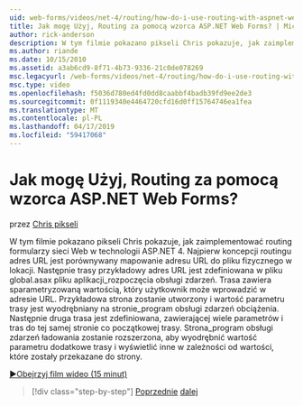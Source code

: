 ```yaml
---
uid: web-forms/videos/net-4/routing/how-do-i-use-routing-with-aspnet-web-forms
title: Jak mogę Użyj, Routing za pomocą wzorca ASP.NET Web Forms? | Microsoft Docs
author: rick-anderson
description: W tym filmie pokazano pikseli Chris pokazuje, jak zaimplementować routing formularzy sieci Web w technologii ASP.NET 4. Po pierwsze koncepcji routingu adres URL jest porównywany mapowanie adresu URL do p...
ms.author: riande
ms.date: 10/15/2010
ms.assetid: a3ab6cd9-8f71-4b73-9336-21c0de078269
msc.legacyurl: /web-forms/videos/net-4/routing/how-do-i-use-routing-with-aspnet-web-forms
msc.type: video
ms.openlocfilehash: f5036d780ed4fd0dd8caabbf4badb39fd9ee2de3
ms.sourcegitcommit: 0f1119340e4464720cfd16d0ff15764746ea1fea
ms.translationtype: MT
ms.contentlocale: pl-PL
ms.lasthandoff: 04/17/2019
ms.locfileid: "59417068"
---
```

# <a name="how-do-i-use-routing-with-aspnet-web-forms"></a>Jak mogę Użyj, Routing za pomocą wzorca ASP.NET Web Forms?

przez [Chris pikseli](https://twitter.com/chrispels)

W tym filmie pokazano pikseli Chris pokazuje, jak zaimplementować routing formularzy sieci Web w technologii ASP.NET 4. Najpierw koncepcji routingu adres URL jest porównywany mapowanie adresu URL do pliku fizycznego w lokacji. Następnie trasy przykładowy adres URL jest zdefiniowana w pliku global.asax pliku aplikacji\_rozpoczęcia obsługi zdarzeń. Trasa zawiera sparametryzowaną wartością, który użytkownik może wprowadzić w adresie URL. Przykładowa strona zostanie utworzony i wartość parametru trasy jest wyodrębniany na stronie\_program obsługi zdarzeń obciążenia. Następnie druga trasa jest zdefiniowana, zawierającej wiele parametrów i tras do tej samej stronie co początkowej trasy. Strona\_program obsługi zdarzeń ładowania zostanie rozszerzona, aby wyodrębnić wartość parametru dodatkowe trasy i wyświetlić inne w zależności od wartości, które zostały przekazane do strony.

[&#9654;Obejrzyj film wideo (15 minut)](https://channel9.msdn.com/Blogs/ASP-NET-Site-Videos/how-do-i-use-routing-with-aspnet-web-forms)

> [!div class="step-by-step"]
> [Poprzednie](aspnet-4-quick-hit-outbound-webforms-routing.md)
> [dalej](how-do-i-work-with-urls-in-aspnet-routing.md)
